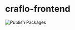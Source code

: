# craflo-frontend

![Publish Packages](https://github.com/craflo/craflo-frontend/workflows/Publish%20Packages/badge.svg)
